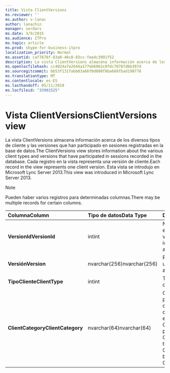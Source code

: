 ```yaml
---
title: Vista ClientVersions
ms.reviewer: ''
ms.author: v-lanac
author: lanachin
manager: serdars
ms.date: 3/9/2015
ms.audience: ITPro
ms.topic: article
ms.prod: skype-for-business-itpro
localization_priority: Normal
ms.assetid: caf7678f-83a0-46c8-83cc-fee4c3991f52
description: La vista ClientVersions almacena información acerca de los diversos tipos de cliente y las versiones que han participado en sesiones registradas en la base de datos. Cada registro en la vista representa una versión de cliente. Esta vista se introdujo en Microsoft Lync Server 2013.
ms.openlocfilehash: cc4024a7e2644a177eb6962c8fdc7078fd6b397d
ms.sourcegitcommit: bb53f131fabb03a66f0d000f8ba668fbad190778
ms.translationtype: MT
ms.contentlocale: es-ES
ms.lasthandoff: 05/11/2019
ms.locfileid: "33901525"
---
```

# <a name="clientversions-view"></a><span data-ttu-id="c9640-105">Vista ClientVersions</span><span class="sxs-lookup"><span data-stu-id="c9640-105">ClientVersions view</span></span>
 
<span data-ttu-id="c9640-106">La vista ClientVersions almacena información acerca de los diversos tipos de cliente y las versiones que han participado en sesiones registradas en la base de datos.</span><span class="sxs-lookup"><span data-stu-id="c9640-106">The ClientVersions view stores information about the various client types and versions that have participated in sessions recorded in the database.</span></span> <span data-ttu-id="c9640-107">Cada registro en la vista representa una versión de cliente.</span><span class="sxs-lookup"><span data-stu-id="c9640-107">Each record in the view represents one client version.</span></span> <span data-ttu-id="c9640-108">Esta vista se introdujo en Microsoft Lync Server 2013.</span><span class="sxs-lookup"><span data-stu-id="c9640-108">This view was introduced in Microsoft Lync Server 2013.</span></span>
  
> [!NOTE]
> <span data-ttu-id="c9640-109">Pueden haber varios registros para determinadas columnas.</span><span class="sxs-lookup"><span data-stu-id="c9640-109">There may be multiple records for certain columns.</span></span> 
  
|<span data-ttu-id="c9640-110">**Columna**</span><span class="sxs-lookup"><span data-stu-id="c9640-110">**Column**</span></span>|<span data-ttu-id="c9640-111">**Tipo de datos**</span><span class="sxs-lookup"><span data-stu-id="c9640-111">**Data Type**</span></span>|<span data-ttu-id="c9640-112">**Detalles**</span><span class="sxs-lookup"><span data-stu-id="c9640-112">**Details**</span></span>|
|:-----|:-----|:-----|
|<span data-ttu-id="c9640-113">**VersionId**</span><span class="sxs-lookup"><span data-stu-id="c9640-113">**VersionId**</span></span> <br/> |<span data-ttu-id="c9640-114">int</span><span class="sxs-lookup"><span data-stu-id="c9640-114">int</span></span>  <br/> |<span data-ttu-id="c9640-115">Número único que identifica este tipo de cliente y versión.</span><span class="sxs-lookup"><span data-stu-id="c9640-115">Unique number identifying this client type and version.</span></span>  <br/> |
|<span data-ttu-id="c9640-116">**Versión**</span><span class="sxs-lookup"><span data-stu-id="c9640-116">**Version**</span></span> <br/> |<span data-ttu-id="c9640-117">nvarchar(256)</span><span class="sxs-lookup"><span data-stu-id="c9640-117">nvarchar(256)</span></span>  <br/> |<span data-ttu-id="c9640-118">Representa al agente de usuario.</span><span class="sxs-lookup"><span data-stu-id="c9640-118">Represents the user agent.</span></span>  <br/> |
|<span data-ttu-id="c9640-119">**TipoCliente**</span><span class="sxs-lookup"><span data-stu-id="c9640-119">**ClientType**</span></span> <br/> |<span data-ttu-id="c9640-120">int</span><span class="sxs-lookup"><span data-stu-id="c9640-120">int</span></span>  <br/> |<span data-ttu-id="c9640-121">Tipo de cliente.</span><span class="sxs-lookup"><span data-stu-id="c9640-121">Type of client.</span></span>  <br/> |
|<span data-ttu-id="c9640-122">**ClientCategory**</span><span class="sxs-lookup"><span data-stu-id="c9640-122">**ClientCategory**</span></span> <br/> |<span data-ttu-id="c9640-123">nvarchar(64)</span><span class="sxs-lookup"><span data-stu-id="c9640-123">nvarchar(64)</span></span>  <br/> |<span data-ttu-id="c9640-124">Categoría a la que pertenece el cliente.</span><span class="sxs-lookup"><span data-stu-id="c9640-124">Category that the client belongs to.</span></span> <span data-ttu-id="c9640-125">Por ejemplo, el cliente Conferencing_Attendant_1.0 pertenece a la CAA ClientCategory.</span><span class="sxs-lookup"><span data-stu-id="c9640-125">For example, the client Conferencing_Attendant_1.0 belongs to the ClientCategory CAA.</span></span>  <br/> |
   

